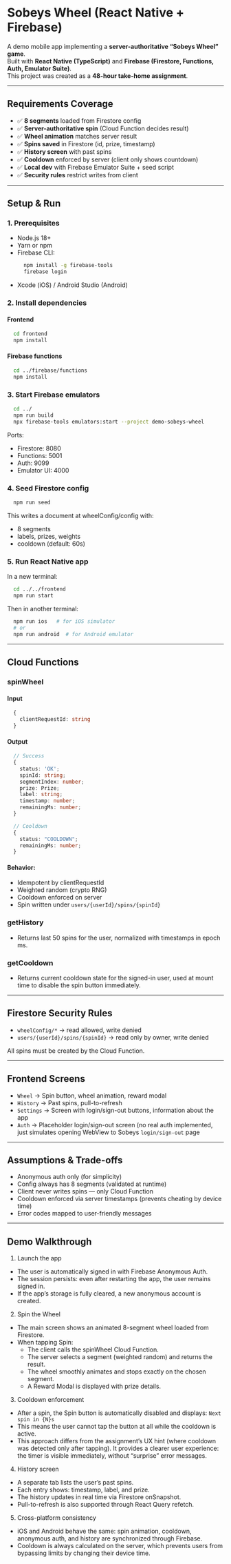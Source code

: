 # Sobeys Wheel (React Native + Firebase)

A demo mobile app implementing a **server-authoritative “Sobeys Wheel” game**.  
Built with **React Native (TypeScript)** and **Firebase (Firestore, Functions, Auth, Emulator Suite)**.  
This project was created as a **48-hour take-home assignment**.

---

##  Requirements Coverage

- ✅ **8 segments** loaded from Firestore config
- ✅ **Server-authoritative spin** (Cloud Function decides result)
- ✅ **Wheel animation** matches server result
- ✅ **Spins saved** in Firestore (id, prize, timestamp)
- ✅ **History screen** with past spins
- ✅ **Cooldown** enforced by server (client only shows countdown)
- ✅ **Local dev** with Firebase Emulator Suite + seed script
- ✅ **Security rules** restrict writes from client

---

## Setup & Run

### 1. Prerequisites
- Node.js 18+
- Yarn or npm
- Firebase CLI:
  ```bash
    npm install -g firebase-tools
    firebase login
  ```
- Xcode (iOS) / Android Studio (Android)

### 2. Install dependencies
#### Frontend
```bash
  cd frontend
  npm install
```

#### Firebase functions
```bash
  cd ../firebase/functions
  npm install
```
### 3. Start Firebase emulators
```bash
  cd ../
  npm run build
  npx firebase-tools emulators:start --project demo-sobeys-wheel
```
Ports:
- Firestore: 8080
- Functions: 5001
- Auth: 9099
- Emulator UI: 4000

### 4. Seed Firestore config
```bash
  npm run seed
```
This writes a document at wheelConfig/config with:
- 8 segments
- labels, prizes, weights
- cooldown (default: 60s)

### 5. Run React Native app
In a new terminal:
```bash
  cd ../../frontend
  npm run start
```
Then in another terminal:
```bash
  npm run ios   # for iOS simulator
  # or
  npm run android  # for Android emulator
```
---
## Cloud Functions

### spinWheel
#### Input
```ts
  {
    clientRequestId: string
  }
```
#### Output
```ts
  // Success
  {
    status: 'OK';
    spinId: string;
    segmentIndex: number;
    prize: Prize;
    label: string;
    timestamp: number;
    remainingMs: number;
  }

  // Cooldown
  {
    status: "COOLDOWN";
    remainingMs: number;
  }
```
#### Behavior:
- Idempotent by clientRequestId
- Weighted random (crypto RNG)
- Cooldown enforced on server
- Spin written under `users/{userId}/spins/{spinId}`

### getHistory
- Returns last 50 spins for the user, normalized with timestamps in epoch ms.

### getCooldown
- Returns current cooldown state for the signed-in user, used at mount time to disable the spin button immediately.
---
## Firestore Security Rules
- `wheelConfig/*` → read allowed, write denied
- `users/{userId}/spins/{spinId}` → read only by owner, write denied

All spins must be created by the Cloud Function.

---
## Frontend Screens
- `Wheel` → Spin button, wheel animation, reward modal
- `History` → Past spins, pull-to-refresh
- `Settings` → Screen with login/sign-out buttons, information about the app
- `Auth` → Placeholder login/sign-out screen (no real auth implemented, just simulates opening WebView to Sobeys `login/sign-out` page

---
## Assumptions & Trade-offs
- Anonymous auth only (for simplicity)
- Config always has 8 segments (validated at runtime)
- Client never writes spins — only Cloud Function
- Cooldown enforced via server timestamps (prevents cheating by device time)
- Error codes mapped to user-friendly messages

---

## Demo Walkthrough
1. Launch the app
- The user is automatically signed in with Firebase Anonymous Auth.
- The session persists: even after restarting the app, the user remains signed in.
- If the app’s storage is fully cleared, a new anonymous account is created.
2.	Spin the Wheel
- The main screen shows an animated 8-segment wheel loaded from Firestore.
- When tapping Spin:
  - The client calls the spinWheel Cloud Function.
  - The server selects a segment (weighted random) and returns the result.
  - The wheel smoothly animates and stops exactly on the chosen segment.
  - A Reward Modal is displayed with prize details.
3.	Cooldown enforcement
- After a spin, the Spin button is automatically disabled and displays:
`Next spin in {N}s`
- This means the user cannot tap the button at all while the cooldown is active.
- This approach differs from the assignment’s UX hint (where cooldown was detected only after tapping). It provides a clearer user experience: the timer is visible immediately, without “surprise” error messages.
4. History screen
- A separate tab lists the user’s past spins.
- Each entry shows: timestamp, label, and prize.
- The history updates in real time via Firestore onSnapshot.
- Pull-to-refresh is also supported through React Query refetch.
5. Cross-platform consistency
- iOS and Android behave the same: spin animation, cooldown, anonymous auth, and history are synchronized through Firebase.
- Cooldown is always calculated on the server, which prevents users from bypassing limits by changing their device time.
